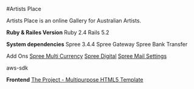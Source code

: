 #Artists Place 

Artists Place is an online Gallery for Australian Artists.

**Ruby & Railes Version**
Ruby 2.4 
Rails 5.2

**System dependencies**
Spree 3.4.4
Spree Gateway
Spree Bank Transfer

Add Ons
[Spree Multi Currency](https://github.com/spree-contrib/spree_multi_currency)
[Spree Digital](https://github.com/spree-contrib/spree_digital)
[Spree Mail Settings](https://github.com/spree-contrib/spree_mail_settings)

aws-sdk

**Frontend**
[The Project - Multipurpose HTML5 Template](http://htmlcoder.me/preview/the_project/v.2.0.5/template/index.html)